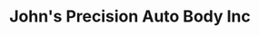 ---
title: "John's Precision Auto Body Inc"
url: /marion/johns-precision-auto-body-inc/
shop: car repair
---